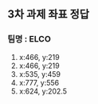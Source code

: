 ## 3차 과제 좌표 정답

### 팀명 : ELCO

1. x:466, y:219
2. x:466, y:219
3. x:535, y:459
4. x:777, y:556
5. x:624, y:202.5
